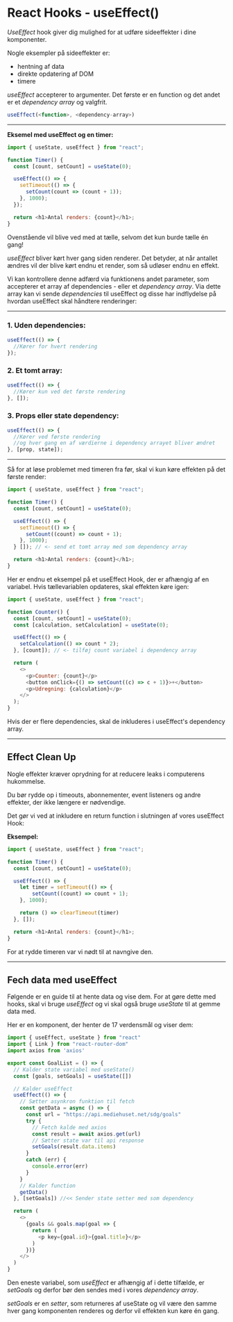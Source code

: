 # React Hooks - useEffect()

*UseEffect* hook giver dig mulighed for at udføre sideeffekter i dine komponenter.

Nogle eksempler på sideeffekter er: 
- hentning af data
- direkte opdatering af DOM
- timere

*useEffect* accepterer to argumenter. Det første er en function og det andet er et *dependency array* og valgfrit.

```js
useEffect(<function>, <dependency-array>)
```
___
**Eksemel med useEffect og en timer:**
```js
import { useState, useEffect } from "react";

function Timer() {
  const [count, setCount] = useState(0);

  useEffect(() => {
    setTimeout(() => {
      setCount(count => (count + 1));
    }, 1000);
  });

  return <h1>Antal renders: {count}</h1>;
}
```
Ovenstående vil blive ved med at tælle, selvom det kun burde tælle én gang!

*useEffect* bliver kørt hver gang siden renderer. Det betyder, at når antallet ændres vil der blive kørt endnu et render, som så udløser endnu en effekt. 

Vi kan kontrollere denne adfærd via funktionens andet parameter, som accepterer et array af dependencies - eller et *dependency array*. Via dette array kan vi sende  *dependencies* til useEffect og disse har indflydelse på hvordan useEffect skal håndtere renderinger:
___
### 1. Uden dependencies:
```js
useEffect(() => {
  //Kører for hvert rendering
});
```
### 2. Et tomt array:
```js
useEffect(() => {
  //Kører kun ved det første rendering
}, []);
```
### 3. Props eller state dependency:
```js
useEffect(() => {
  //Kører ved første rendering
  //og hver gang en af værdierne i dependency arrayet bliver ændret
}, [prop, state]);
```
___
Så for at løse problemet med timeren fra før, skal vi kun køre effekten på det første render:
```js
import { useState, useEffect } from "react";

function Timer() {
  const [count, setCount] = useState(0);

  useEffect(() => {
    setTimeout(() => {
      setCount((count) => count + 1);
    }, 1000);
  } []); // <- send et tomt array med som dependency array

  return <h1>Antal renders: {count}</h1>;
}
```
Her er endnu et eksempel på et useEffect Hook, der er afhængig af en variabel. Hvis tællevariablen opdateres, skal effekten køre igen:
```js
import { useState, useEffect } from "react";

function Counter() {
  const [count, setCount] = useState(0);
  const [calculation, setCalculation] = useState(0);

  useEffect(() => {
    setCalculation(() => count * 2);
  }, [count]); // <- tilføj count variabel i dependency array

  return (
    <>
      <p>Counter: {count}</p>
      <button onClick={() => setCount((c) => c + 1)}>+</button>
      <p>Udregning: {calculation}</p>
    </>
  );
}
```
Hvis der er flere dependencies, skal de inkluderes i useEffect's dependency array.
___
## Effect Clean Up
Nogle effekter kræver oprydning for at reducere leaks i computerens hukommelse.

Du bør rydde op i timeouts, abonnementer, event listeners og andre effekter, der ikke længere er nødvendige.

Det gør vi ved at inkludere en return function i slutningen af vores useEffect Hook:

**Eksempel:**
```js
import { useState, useEffect } from "react";

function Timer() {
  const [count, setCount] = useState(0);

  useEffect(() => {
    let timer = setTimeout(() => {
	    setCount((count) => count + 1);
  	}, 1000);

	return () => clearTimeout(timer)
  }, []);

  return <h1>Antal renders: {count}</h1>;
}
```
For at rydde timeren var vi nødt til at navngive den.
___
## Fech data med useEffect
Følgende er en guide til at hente data og vise dem. For at gøre dette med hooks, skal vi bruge *useEffect* og vi skal også bruge *useState* til at gemme data med.

Her er en komponent, der henter de 17 verdensmål og viser dem:
```js
import { useEffect, useState } from "react"
import { Link } from "react-router-dom"
import axios from 'axios'

export const GoalList = () => {
  // Kalder state variabel med useState() 
  const [goals, setGoals] = useState([])

  // Kalder useEffect
  useEffect(() => {
    // Sætter asynkron funktion til fetch
    const getData = async () => {
      const url = "https://api.mediehuset.net/sdg/goals"
      try {
        // Fetch kalde med axios
        const result = await axios.get(url)
        // Sætter state var til api response
        setGoals(result.data.items)
      }
      catch (err) {
        console.error(err)
      }
    }
    // Kalder function
    getData()
  }, [setGoals]) //<< Sender state setter med som dependency

  return (
    <>
      {goals && goals.map(goal => {
        return (
          <p key={goal.id}>{goal.title}</p>
        )
      })}
    </>
  )
}
```
Den eneste variabel, som *useEffect* er afhængig af i dette tilfælde, er *setGoals* og derfor bør den sendes med i vores *dependency array*. 

*setGoals* er en *setter*, som returneres af useState og vil være den samme hver gang komponenten renderes og derfor vil effekten kun køre én gang.